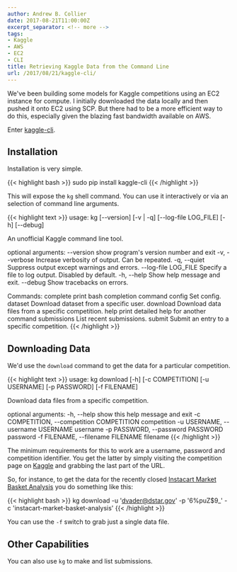 ```yaml
---
author: Andrew B. Collier
date: 2017-08-21T11:00:00Z
excerpt_separator: <!-- more -->
tags:
- Kaggle
- AWS
- EC2
- CLI
title: Retrieving Kaggle Data from the Command Line
url: /2017/08/21/kaggle-cli/
---
```


We've been building some models for Kaggle competitions using an EC2 instance for compute. I initially downloaded the data locally and then pushed it onto EC2 using SCP. But there had to be a more efficient way to do this, especially given the blazing fast bandwidth available on AWS.

Enter [kaggle-cli](https://github.com/floydwch/kaggle-cli).

<!--more-->

## Installation

Installation is very simple.

{{< highlight bash >}}
sudo pip install kaggle-cli
{{< /highlight >}}

This will expose the `kg` shell command. You can use it interactively or via an selection of command line arguments.

{{< highlight text >}}
usage: kg [--version] [-v | -q] [--log-file LOG_FILE] [-h] [--debug]

An unofficial Kaggle command line tool.

optional arguments:
  --version            show program's version number and exit
  -v, --verbose        Increase verbosity of output. Can be repeated.
  -q, --quiet          Suppress output except warnings and errors.
  --log-file LOG_FILE  Specify a file to log output. Disabled by default.
  -h, --help           Show help message and exit.
  --debug              Show tracebacks on errors.

Commands:
  complete       print bash completion command
  config         Set config.
  dataset        Download dataset from a specific user.
  download       Download data files from a specific competition.
  help           print detailed help for another command
  submissions    List recent submissions.
  submit         Submit an entry to a specific competition.
{{< /highlight >}}

## Downloading Data

We'd use the `download` command to get the data for a particular competition.

{{< highlight text >}}
usage: kg download [-h] [-c COMPETITION] [-u USERNAME] [-p PASSWORD]
                   [-f FILENAME]

Download data files from a specific competition.

optional arguments:
  -h, --help            show this help message and exit
  -c COMPETITION, --competition COMPETITION
                        competition
  -u USERNAME, --username USERNAME
                        username
  -p PASSWORD, --password PASSWORD
                        password
  -f FILENAME, --filename FILENAME
                        filename
{{< /highlight >}}

The minimum requirements for this to work are a username, password and competition identifier. You get the latter by simply visiting the competition page on [Kaggle](https://www.kaggle.com/) and grabbing the last part of the URL.

So, for instance, to get the data for the recently closed [Instacart Market Basket Analysis](https://www.kaggle.com/c/instacart-market-basket-analysis) you do something like this:

{{< highlight bash >}}
kg download -u 'dvader@dstar.gov' -p '6%puZ$9_' -c 'instacart-market-basket-analysis'
{{< /highlight >}}

You can use the `-f` switch to grab just a single data file.

## Other Capabilities

You can also use `kg` to make and list submissions.